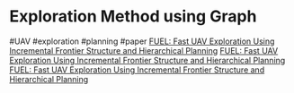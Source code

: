 # Exploration Method using Graph
#UAV #exploration #planning #paper
[FUEL: Fast UAV Exploration Using Incremental Frontier Structure and Hierarchical Planning](zotero://select/library/items/YXBJVZC6)
[FUEL: Fast UAV Exploration Using Incremental Frontier Structure and Hierarchical Planning]()
[FUEL: Fast UAV Exploration Using Incremental Frontier Structure and Hierarchical Planning]()